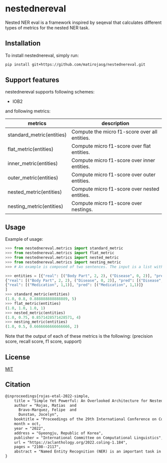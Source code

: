 # nestednereval
Nested NER eval is a framework inspired by seqeval that calculates different types of metrics for the nested NER task.

## Installation

To install nestednereval, simply run:

```bash
pip install git+https://github.com/matirojasg/nestednereval.git
```

## Support features

nestednereval supports following schemes:

- IOB2

and following metrics:

| metrics  | description  |
|---|---|
| standard_metric(entities)  | Compute the micro f1-score over all entities.  |
| flat_metric(entities)  | Compute micro f1-score over flat entities.  |
| inner_metric(entities)  | Compute micro f1-score over inner entities.  |
| outer_metric(entities)  | Compute micro f1-score over outer entities.  |
| nested_metric(entities)  | Compute micro f1-score over nested entities.  |
| nesting_metric(entities)  | Compute micro f1-score over nestings.  |

## Usage

Example of usage:

```python
>>> from nestednereval.metrics import standard_metric
>>> from nestednereval.metrics import flat_metric
>>> from nestednereval.metrics import nested_metric
>>> from nestednereval.metrics import nesting_metric
>>> # An example is composed of two sentences. The input is a list with two dictionaries. Each dictionary has two keys, "real" and "pred," and the value of these keys is a list of the entities. Each entity is a tuple (entity type, start token index, end token index).

>>> entities = [{"real": [("Body Part", 2, 2), ("Disease", 0, 2)], "pred": [("Body Part", 2, 2), ("Disease", 0, 2)]},
{"real": [("Body Part", 2, 2), ("Disease", 0, 2)], "pred": [("Disease", 0, 2)]},
{"real": [("Medication", 1,1)], "pred": [("Medication", 1,1)]}
]
>>> standard_metric(entities)
(1.0, 0.8, 0.888888888888889, 5)
>>> flat_metric(entities)
(1.0, 1.0, 1.0, 1)
>>> nested_metric(entities)
(1.0, 0.75, 0.8571428571428571, 4)
>>> nesting_metric(entities)
(1.0, 0.5, 0.6666666666666666, 2)
```

Note that the output of each of these metrics is the following: (precision score, recall score, f1 score, support)
## License

[MIT](hhttps://github.com/matirojasg/nested_ner_eval/blob/main/LICENSE)

## Citation

```tex
@inproceedings{rojas-etal-2022-simple,
    title = "Simple Yet Powerful: An Overlooked Architecture for Nested Named Entity Recognition",
    author = "Rojas, Matias  and
      Bravo-Marquez, Felipe  and
      Dunstan, Jocelyn",
    booktitle = "Proceedings of the 29th International Conference on Computational Linguistics",
    month = oct,
    year = "2022",
    address = "Gyeongju, Republic of Korea",
    publisher = "International Committee on Computational Linguistics",
    url = "https://aclanthology.org/2022.coling-1.184",
    pages = "2108--2117",
    abstract = "Named Entity Recognition (NER) is an important task in Natural Language Processing that aims to identify text spans belonging to predefined categories. Traditional NER systems ignore nested entities, which are entities contained in other entity mentions. Although several methods have been proposed to address this case, most of them rely on complex task-specific structures and ignore potentially useful baselines for the task. We argue that this creates an overly optimistic impression of their performance. This paper revisits the Multiple LSTM-CRF (MLC) model, a simple, overlooked, yet powerful approach based on training independent sequence labeling models for each entity type. Extensive experiments with three nested NER corpora show that, regardless of the simplicity of this model, its performance is better or at least as well as more sophisticated methods. Furthermore, we show that the MLC architecture achieves state-of-the-art results in the Chilean Waiting List corpus by including pre-trained language models. In addition, we implemented an open-source library that computes task-specific metrics for nested NER. The results suggest that metrics used in previous work do not measure well the ability of a model to detect nested entities, while our metrics provide new evidence on how existing approaches handle the task.",
}
```
